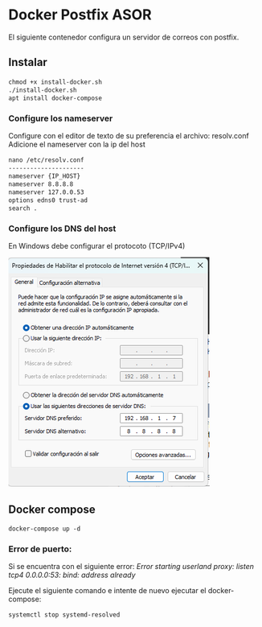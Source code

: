 # Docker Postfix ASOR

El siguiente contenedor configura un servidor de correos con postfix.

## Instalar 

```
chmod +x install-docker.sh
./install-docker.sh
apt install docker-compose 
```

### Configure los nameserver
Configure con el editor de texto de su preferencia el archivo: resolv.conf
Adicione el nameserver con la ip del host
```
nano /etc/resolv.conf
---------------------
nameserver {IP_HOST}
nameserver 8.8.8.8
nameserver 127.0.0.53
options edns0 trust-ad
search .
```

### Configure los DNS del host
En Windows debe configurar el protocoto (TCP/IPv4)

![TCP/IPv4](https://github.com/1151704/docker-postfix-asor/blob/main/img/dns_windows.png?raw=true)


## Docker compose

```
docker-compose up -d
```

### Error de puerto:
Si se encuentra con el siguiente error:
*Error starting userland proxy: listen tcp4 0.0.0.0:53: bind: address already*

Ejecute el siguiente comando e intente de nuevo ejecutar el docker-compose: 
```
systemctl stop systemd-resolved
```
